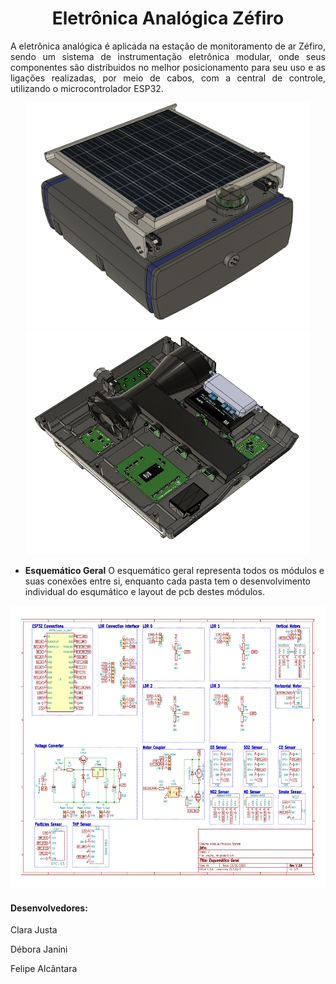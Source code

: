 <h1 align="center">
      Eletrônica Analógica Zéfiro
</h1>

<p align="justify">
      A eletrônica analógica é aplicada na estação de monitoramento de ar Zéfiro, sendo um sistema de instrumentação eletrônica modular, onde seus componentes são distríbuidos no melhor posicionamento para seu uso e as ligações realizadas, por meio de cabos, com a central de controle, utilizando o microcontrolador ESP32.
  
 <p align="center">
      <img src="RR_01.png" height="360" width="452"/> <img src="RR_02.png" height="360" width="452"/> 
</p>
 
 
 
 - **Esquemático Geral** O esquemático geral representa todos os módulos e suas conexões entre si, enquanto cada pasta tem o desenvolvimento individual do esqumático e layout de pcb destes módulos.
  
  
<p align="center">
      <img src='esq_geral.png' height="452" width="657"/>
</p>
  
 
  
  #### Desenvolvedores:
  Clara Justa
  
  Débora Janini
  
  Felipe Alcântara

